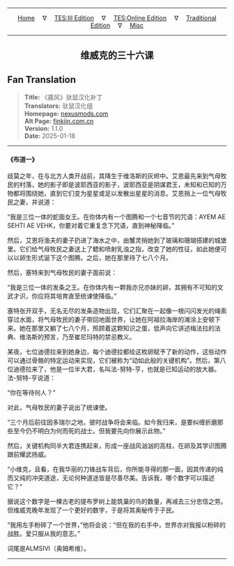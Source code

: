 
---

<!-- Jekyll Page Links -->

<center>
<a href="../../../../../index.html">Home</a>
&emsp;&nabla;&emsp;
<a href="../../../../index-tes3.html">TES:III Edition</a>
&emsp;&nabla;&emsp;
<a href="../../../../index-teso.html">TES:Online Edition</a>
&emsp;&nabla;&emsp;
<a href="../../../../index-traditional.html">Traditional Edition</a>
&emsp;&nabla;&emsp;
<a href="../../../../index-misc.html">Misc</a>
</center>

<!-- Markdown Body Below: -->

---

<center>
<h2><span style="font-family:SimSun">维威克的三十六课</span></h2>
</center>

## Fan Translation

> __Title:__ 《晨风》驮鼠汉化补丁\
> __Translators:__ ﻿驮鼠汉化组\
> __Homepage:__ [nexusmods.com][1]\
> __Alt Page:__ [finkiin.com.cn][2]\
> __Version:__ 1.1.0\
> __Date:__ 2025-01-18

[1]: https://www.nexusmods.com/morrowind/mods/53885
[2]: https://finkiin.com.cn/d/1153

---

#### 《布道一》

歧莫之年，在与北方人类开战前，其降生于维洛斯的灰烬中。艾恩最先来到气母牧民的村落，她的影子即是波耶西亚的影子，波耶西亚是阴谋君王，未知和已知的万物都将围绕她，直到它们变为星星或足以发散出星星的消息。艾恩捎上一位气母牧民之妻，并说道：

“我是三位一体的蛇面女王。在你体内有一个图腾和一个七音节的咒语：AYEM AE SEHTI AE VEHK，你要对着它重复念下咒语，直到神秘降临。”

然后，艾恩将渔夫的妻子扔进了海水之中，由蟹灵捎她到了玻璃和珊瑚搭建的城堡里。它们给气母牧民之妻送上了鳃和喷射乳浊之指，改变了她的性征，如此她便可以以卵生形式诞下这个图腾。之后，她在那里待了七八个月。

然后，塞特来到气母牧民的妻子面前说：

“我是三位一体的发条之王。在你体内有一颗我亦兄亦妹的卵，其拥有不可知的文武才识，你应将其培育直至统谏使降临。”

塞特张开双手，无名无尽的发条造物出现，它们汇聚在一起像一根闪闪发光的绳索穿过水面，将气母牧民的妻子带回地面世界，让她在阿祖拉海岸的滩涂上安顿下来。她在那里又躺了七八个月，照顾着这颗知识之蛋，低声向它讲述梅法拉的法典、维洛斯的预言，乃至崔尼玛特的禁忌教义。

某夜，七位迪德拉来到她身边，每个迪德拉都给这枚卵赋予了新的动作，这些动作可以通过骨骼的特定运动来实现，它们被称为“动如此般的关键机构”。然后，第八位迪德拉来了，他是一位半大君，名叫法-努特-亨，也就是已知运动的放大器。法-努特-亨说道：

“你在等待何人？”

对此，气母牧民的妻子说出了统谏使。

“三个月后前往因多瑞尔之地，彼时战争将会来临。如今我归来，是要纠缠折磨那些至今仍不明白为何而死的战士。但我要先向你展示此物。”

然后，关键机构同半大君连携起来，形成一座战风汹汹的高柱，在卵及其学识图腾跟前耀武扬威。

“小维克，且看，在我华丽的刀锋战车背后，你所能寻得的那一面，因其传递的纯而又纯的冲突道途，无论何种道途皆是尽善尽美。告诉我，哪个数字可以描述它？”

据说这个数字是一棵古老的提布罗树上能筑巢的鸟的数量，再减去三分忠信之劳。但维威克晚年发现了一个更好的数字，于是将其奥秘传于子民。<BR>

“我用左手粉碎了一个世界，”他将会说：“但在我的右手中，世界亦对我报以粉碎的战胜。爱只服从我的意志。”<BR>

词尾是ALMSIVI（奥姆希维）。

---
